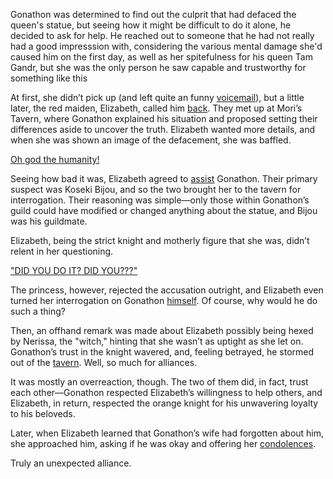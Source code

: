 <!-- title: Unexpected Alliance -->

Gonathon was determined to find out the culprit that had defaced the queen's statue, but seeing how it might be difficult to do it alone, he decided to ask for help. He reached out to someone that he had not really had a good impresssion with, considering the various mental damage she'd caused him on the first day, as well as her spitefulness for his queen Tam Gandr, but she was the only person he saw capable and trustworthy for something like this

At first, she didn’t pick up (and left quite an funny [voicemail](https://www.youtube.com/live/oygFzGlMT28?feature=shared\&t=2527)), but a little later, the red maiden, Elizabeth, called him [back](https://www.youtube.com/live/5R01-igo4sM?feature=shared\&t=1092). They met up at Mori’s Tavern, where Gonathon explained his situation and proposed setting their differences aside to uncover the truth. Elizabeth wanted more details, and when she was shown an image of the defacement, she was baffled.

[Oh god the humanity!](#embed:https://www.youtube.com/live/5R01-igo4sM?feature=shared\&t=1257)

Seeing how bad it was, Elizabeth agreed to [assist](https://www.youtube.com/live/5R01-igo4sM?feature=shared\&t=1407) Gonathon. Their primary suspect was Koseki Bijou, and so the two brought her to the tavern for interrogation. Their reasoning was simple—only those within Gonathon’s guild could have modified or changed anything about the statue, and Bijou was his guildmate.

Elizabeth, being the strict knight and motherly figure that she was, didn’t relent in her questioning.

["DID YOU DO IT? DID YOU???"](#embed:https://www.youtube.com/live/5R01-igo4sM?feature=shared\&t=1871)

The princess, however, rejected the accusation outright, and Elizabeth even turned her interrogation on Gonathon [himself](https://www.youtube.com/live/5R01-igo4sM?feature=shared\&t=2011). Of course, why would he do such a thing?

Then, an offhand remark was made about Elizabeth possibly being hexed by Nerissa, the "witch," hinting that she wasn’t as uptight as she let on. Gonathon’s trust in the knight wavered, and, feeling betrayed, he stormed out of the [tavern](https://www.youtube.com/live/5R01-igo4sM?feature=shared\&t=2066). Well, so much for alliances.

It was mostly an overreaction, though. The two of them did, in fact, trust each other—Gonathon respected Elizabeth’s willingness to help others, and Elizabeth, in return, respected the orange knight for his unwavering loyalty to his beloveds.

Later, when Elizabeth learned that Gonathon’s wife had forgotten about him, she approached him, asking if he was okay and offering her [condolences](https://www.youtube.com/live/5R01-igo4sM?feature=shared\&t=9171).

Truly an unexpected alliance.
